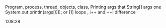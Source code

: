 Program, process, thread, objects, class,
Printing args that String[] args one
System.out.println(args[0]); or [1]
loops , i++ and ++i difference

1:08:28